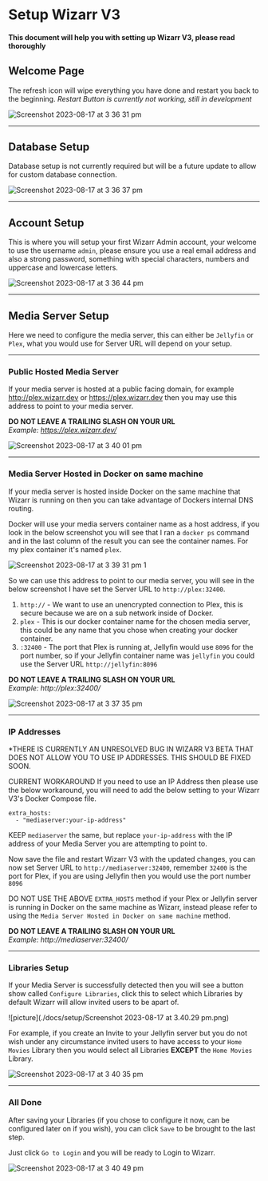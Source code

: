 # Setup Wizarr V3
#### This document will help you with setting up Wizarr V3, please read thoroughly

## Welcome Page
The refresh icon will wipe everything you have done and restart you back to the beginning.
*Restart Button is currently not working, still in development*

![Screenshot 2023-08-17 at 3 36 31 pm](https://github.com/Wizarrrr/wizarr/assets/16636012/495ee8cb-ece6-4d85-806d-538a87489eb7)

<hr>

## Database Setup
Database setup is not currently required but will be a future update to allow for custom database connection.

![Screenshot 2023-08-17 at 3 36 37 pm](https://github.com/Wizarrrr/wizarr/assets/16636012/c2eb3765-1546-48fe-8e47-b11b2a344cfd)

<hr>

## Account Setup
This is where you will setup your first Wizarr Admin account, your welcome to use the username `admin`, please ensure you use a real email address and also a strong password, something with special characters, numbers and uppercase and lowercase letters.

![Screenshot 2023-08-17 at 3 36 44 pm](https://github.com/Wizarrrr/wizarr/assets/16636012/b518e742-6a29-46ed-8ae4-c76af2edd5b7)

<hr>

## Media Server Setup
Here we need to configure the media server, this can either be `Jellyfin` or `Plex`, what you would use for Server URL will depend on your setup.

<hr>

### Public Hosted Media Server
If your media server is hosted at a public facing domain, for example http://plex.wizarr.dev or https://plex.wizarr.dev then you may use this address to point to your media server.

<strong>DO NOT LEAVE A TRAILING SLASH ON YOUR URL</strong><br>
<em>Example: https://plex.wizarr.dev/</em>

![Screenshot 2023-08-17 at 3 40 01 pm](https://github.com/Wizarrrr/wizarr/assets/16636012/5d3304e2-2963-4519-b7a5-656b0fcf31de)

<hr>

### Media Server Hosted in Docker on same machine
If your media server is hosted inside Docker on the same machine that Wizarr is running on then you can take advantage of Dockers internal DNS routing.

Docker will use your media servers container name as a host address, if you look in the below screenshot you will see that I ran a `docker ps` command and in the last column of the result you can see the container names. For my plex container it's named `plex`.

![Screenshot 2023-08-17 at 3 39 31 pm 1](https://github.com/Wizarrrr/wizarr/assets/16636012/ad1829c2-f2dd-425b-9eb8-1319cb714603)

So we can use this address to point to our media server, you will see in the below screenshot I have set the Server URL to `http://plex:32400`.
1. `http://` - We want to use an unencrypted connection to Plex, this is secure because we are on a sub network inside of Docker.
2. `plex` - This is our docker container name for the chosen media server, this could be any name that you chose when creating your docker container.
3. `:32400` - The port that Plex is running at, Jellyfin would use `8096` for the port number, so if your Jellyfin container name was `jellyfin` you could use the Server URL `http://jellyfin:8096`

<strong>DO NOT LEAVE A TRAILING SLASH ON YOUR URL</strong><br>
<em>Example: http://plex:32400/</em>

![Screenshot 2023-08-17 at 3 37 35 pm](https://github.com/Wizarrrr/wizarr/assets/16636012/5d85d773-9329-427e-bad4-2a55ea70f7f7)

<hr>

### IP Addresses
*THERE IS CURRENTLY AN UNRESOLVED BUG IN WIZARR V3 BETA THAT DOES NOT ALLOW YOU TO USE IP ADDRESSES. THIS SHOULD BE FIXED SOON.

CURRENT WORKAROUND
If you need to use an IP Address then please use the below workaround, you will need to add the below setting to your Wizarr V3's Docker Compose file.

````
extra_hosts:
  - "mediaserver:your-ip-address"
````

KEEP `mediaserver` the same, but replace `your-ip-address` with the IP address of your Media Server you are attempting to point to.

Now save the file and restart Wizarr V3 with the updated changes, you can now set Server URL to `http://mediaserver:32400`, remember `32400` is the port for Plex, if you are using Jellyfin then you would use the port number `8096`

DO NOT USE THE ABOVE `EXTRA_HOSTS` method if your Plex or Jellyfin server is running in Docker on the same machine as Wizarr, instead please refer to using the `Media Server Hosted in Docker on same machine` method.

<strong>DO NOT LEAVE A TRAILING SLASH ON YOUR URL</strong><br>
<em>Example: http://mediaserver:32400/</em>

<hr>

### Libraries Setup
If your Media Server is successfully detected then you will see a button show called `Configure Libraries`, click this to select which Libraries by default Wizarr will allow invited users to be apart of.

![picture](./docs/setup/Screenshot 2023-08-17 at 3.40.29 pm.png)

For example, if you create an Invite to your Jellyfin server but you do not wish under any circumstance invited users to have access to your `Home Movies` Library then you would select all Libraries <strong>EXCEPT</strong> the `Home Movies` Library.

![Screenshot 2023-08-17 at 3 40 35 pm](https://github.com/Wizarrrr/wizarr/assets/16636012/31bed2bf-deb9-42d8-8058-3ebbf9a9bf28)

<hr>

### All Done
After saving your Libraries (if you chose to configure it now, can be configured later on if you wish), you can click `Save` to be brought to the last step.

Just click `Go to Login` and you will be ready to Login to Wizarr.

![Screenshot 2023-08-17 at 3 40 49 pm](https://github.com/Wizarrrr/wizarr/assets/16636012/3116622d-1dec-499a-a2d3-c5dce9af74c4)
